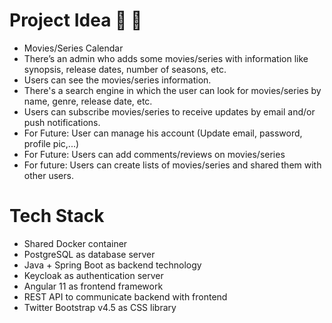 # Project Idea :calendar: :vhs:

- Movies/Series Calendar
- There’s an admin who adds some movies/series with information like synopsis, release dates, number of seasons, etc.
- Users can see the movies/series information.
- There's a search engine in which the user can look for movies/series by name, genre, release date, etc.
- Users can subscribe movies/series to receive updates by email and/or push notifications.
- For Future: User can manage his account (Update email, password, profile pic,...)
- For Future: Users can add comments/reviews on movies/series
- For future: Users can create lists of movies/series and shared them with other users.


# Tech Stack
- Shared Docker container
- PostgreSQL as database server
- Java + Spring Boot as backend technology
- Keycloak as authentication server 
- Angular 11 as frontend framework
- REST API to communicate backend with frontend
- Twitter Bootstrap v4.5 as CSS library